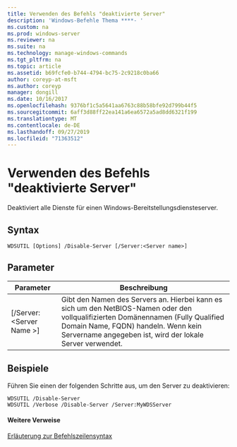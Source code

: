 ```yaml
---
title: Verwenden des Befehls "deaktivierte Server"
description: 'Windows-Befehle Thema ****- '
ms.custom: na
ms.prod: windows-server
ms.reviewer: na
ms.suite: na
ms.technology: manage-windows-commands
ms.tgt_pltfrm: na
ms.topic: article
ms.assetid: b69fcfe0-b744-4794-bc75-2c9218c0ba66
author: coreyp-at-msft
ms.author: coreyp
manager: dongill
ms.date: 10/16/2017
ms.openlocfilehash: 9376bf1c5a5641aa6763c88b58bfe92d799b44f5
ms.sourcegitcommit: 6aff3d88ff22ea141a6ea6572a5ad8dd6321f199
ms.translationtype: MT
ms.contentlocale: de-DE
ms.lasthandoff: 09/27/2019
ms.locfileid: "71363512"
---
```

# <a name="using-the-disable-server-command"></a>Verwenden des Befehls "deaktivierte Server"



Deaktiviert alle Dienste für einen Windows-Bereitstellungsdiensteserver.

## <a name="syntax"></a>Syntax

```
WDSUTIL [Options] /Disable-Server [/Server:<Server name>]
```

## <a name="parameters"></a>Parameter

|Parameter|Beschreibung|
|---------|-----------|
|[/Server: \<Server Name >]|Gibt den Namen des Servers an. Hierbei kann es sich um den NetBIOS-Namen oder den vollqualifizierten Domänennamen (Fully Qualified Domain Name, FQDN) handeln. Wenn kein Servername angegeben ist, wird der lokale Server verwendet.|

## <a name="BKMK_examples"></a>Beispiele

Führen Sie einen der folgenden Schritte aus, um den Server zu deaktivieren:
```
WDSUTIL /Disable-Server
WDSUTIL /Verbose /Disable-Server /Server:MyWDSServer
```

#### <a name="additional-references"></a>Weitere Verweise

[Erläuterung zur Befehlszeilensyntax](command-line-syntax-key.md)

